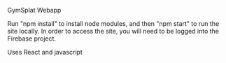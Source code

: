 GymSplat Webapp

Run "npm install" to install node modules, and then "npm start" to run the site locally.
In order to access the site, you will need to be logged into the Firebase project.

Uses React and javascript
 
